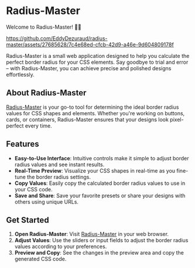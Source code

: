 # Radius-Master

Welcome to Radius-Master! 🎨✨

https://github.com/EddyDezuraud/radius-master/assets/27685628/7c4e68ed-cfcb-42d9-a46e-9d604809178f

Radius-Master is a small web application designed to help you calculate the perfect border radius for your CSS elements. Say goodbye to trial and error – with Radius-Master, you can achieve precise and polished designs effortlessly.

## About Radius-Master

[Radius-Master](https://playground.eddydezuraud.com/craft/radius-master) is your go-to tool for determining the ideal border radius values for CSS shapes and elements. Whether you're working on buttons, cards, or containers, Radius-Master ensures that your designs look pixel-perfect every time.

## Features

- **Easy-to-Use Interface**: Intuitive controls make it simple to adjust border radius values and see instant results.
- **Real-Time Preview**: Visualize your CSS shapes in real-time as you fine-tune the border radius settings.
- **Copy Values**: Easily copy the calculated border radius values to use in your CSS code.
- **Save and Share**: Save your favorite presets or share your designs with others using unique URLs.

## Get Started

1. **Open Radius-Master**: Visit [Radius-Master](https://playground.eddydezuraud.com/craft/radius-master) in your web browser.
2. **Adjust Values**: Use the sliders or input fields to adjust the border radius values according to your preferences.
3. **Preview and Copy**: See the changes in the preview area and copy the generated CSS code.
